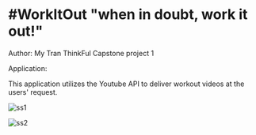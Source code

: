 #WorkItOut
"when in doubt, work it out!"
===============
Author: My Tran
ThinkFul Capstone project 1

Application: 

This application utilizes the Youtube API to deliver workout videos at the users' request. 


![ss1](https://user-images.githubusercontent.com/27118458/35345969-08694924-00ff-11e8-96c2-82c3a19d7d97.jpg)


![ss2](https://user-images.githubusercontent.com/27118458/35346016-1aca95e6-00ff-11e8-9954-c494fd1a6104.jpg)
